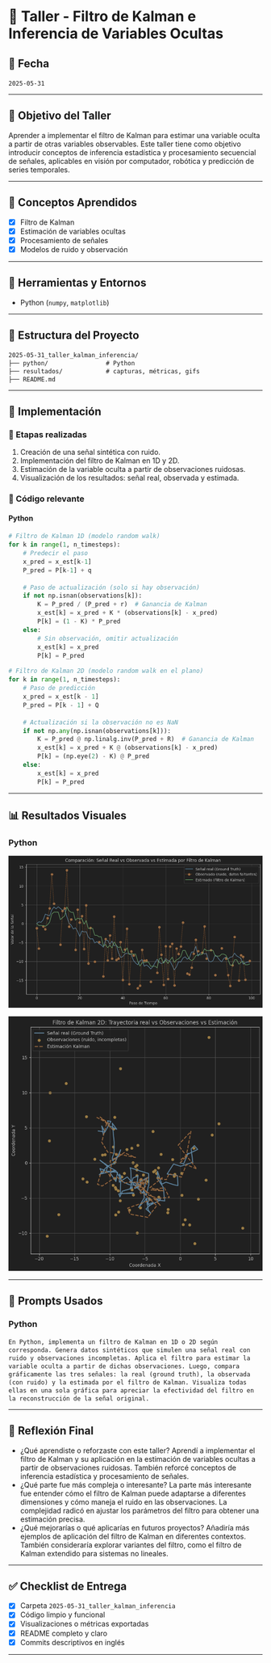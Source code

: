# 🧪 Taller - Filtro de Kalman e Inferencia de Variables Ocultas

## 📅 Fecha
`2025-05-31`

---

## 🎯 Objetivo del Taller

Aprender a implementar el filtro de Kalman para estimar una variable oculta a partir de otras variables observables.
Este taller tiene como objetivo introducir conceptos de inferencia estadística y procesamiento secuencial de señales, aplicables en visión por computador, robótica y predicción de series temporales.

---

## 🧠 Conceptos Aprendidos

- [X] Filtro de Kalman
- [X] Estimación de variables ocultas
- [X] Procesamiento de señales
- [X] Modelos de ruido y observación

---

## 🔧 Herramientas y Entornos

- Python (`numpy`, `matplotlib`)

---

## 📁 Estructura del Proyecto

```
2025-05-31_taller_kalman_inferencia/
├── python/                # Python
├── resultados/            # capturas, métricas, gifs
├── README.md
```

---

## 🧪 Implementación


### 🔹 Etapas realizadas
1. Creación de una señal sintética con ruido.
2. Implementación del filtro de Kalman en 1D y 2D.
3. Estimación de la variable oculta a partir de observaciones ruidosas.
4. Visualización de los resultados: señal real, observada y estimada.


### 🔹 Código relevante


#### Python

```python
# Filtro de Kalman 1D (modelo random walk)
for k in range(1, n_timesteps):
    # Predecir el paso
    x_pred = x_est[k-1]
    P_pred = P[k-1] + q

    # Paso de actualización (solo si hay observación)
    if not np.isnan(observations[k]):
        K = P_pred / (P_pred + r)  # Ganancia de Kalman
        x_est[k] = x_pred + K * (observations[k] - x_pred)
        P[k] = (1 - K) * P_pred
    else:
        # Sin observación, omitir actualización
        x_est[k] = x_pred
        P[k] = P_pred
```

```python
# Filtro de Kalman 2D (modelo random walk en el plano)
for k in range(1, n_timesteps):
    # Paso de predicción
    x_pred = x_est[k - 1]
    P_pred = P[k - 1] + Q

    # Actualización si la observación no es NaN
    if not np.any(np.isnan(observations[k])):
        K = P_pred @ np.linalg.inv(P_pred + R)  # Ganancia de Kalman
        x_est[k] = x_pred + K @ (observations[k] - x_pred)
        P[k] = (np.eye(2) - K) @ P_pred
    else:
        x_est[k] = x_pred
        P[k] = P_pred
```




---
## 📊 Resultados Visuales

### Python
![Test1D](resultados/TestFiltro1D.png)

![Test2D](resultados/TestFiltro2D.png)


---

## 🧩 Prompts Usados

### Python
```text
En Python, implementa un filtro de Kalman en 1D o 2D según corresponda. Genera datos sintéticos que simulen una señal real con ruido y observaciones incompletas. Aplica el filtro para estimar la variable oculta a partir de dichas observaciones. Luego, compara gráficamente las tres señales: la real (ground truth), la observada (con ruido) y la estimada por el filtro de Kalman. Visualiza todas ellas en una sola gráfica para apreciar la efectividad del filtro en la reconstrucción de la señal original.
```


---

## 💬 Reflexión Final

- ¿Qué aprendiste o reforzaste con este taller?
Aprendí a implementar el filtro de Kalman y su aplicación en la estimación de variables ocultas a partir de observaciones ruidosas. También reforcé conceptos de inferencia estadística y procesamiento de señales.
- ¿Qué parte fue más compleja o interesante?
La parte más interesante fue entender cómo el filtro de Kalman puede adaptarse a diferentes dimensiones y cómo maneja el ruido en las observaciones. La complejidad radicó en ajustar los parámetros del filtro para obtener una estimación precisa.
- ¿Qué mejorarías o qué aplicarías en futuros proyectos?
Añadiría más ejemplos de aplicación del filtro de Kalman en diferentes contextos. También consideraría explorar variantes del filtro, como el filtro de Kalman extendido para sistemas no lineales.

---

## ✅ Checklist de Entrega

- [X] Carpeta `2025-05-31_taller_kalman_inferencia`
- [X] Código limpio y funcional
- [X] Visualizaciones o métricas exportadas
- [X] README completo y claro
- [X] Commits descriptivos en inglés

---